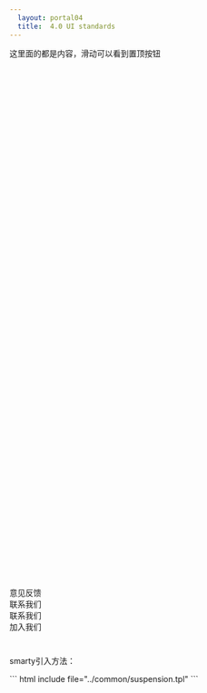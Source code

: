 ```yaml
---
  layout: portal04
  title:  4.0 UI standards
---
```

<div style="height: 950px;">这里面的都是内容，滑动可以看到置顶按钮</div>
<div class="suspension">
    <div class="suspension-top">
        <div class="suspension-item">
            <span class="item-i"><i class="iconfont icon-feedback"></i></span>
            <span class="item-text">意见反馈</span>
        </div>
        <div class="suspension-item suspension-contact">
            <span class="item-i"><i class="iconfont icon-contact"></i></span>
            <span class="item-text">联系我们</span>
            <div class="suspension-contact-content">
                <div class="contact-content-title">联系我们</div>
                <div class="contact-content-phone"><i class="iconfont icon-phone"></i></div>
                <div class="contact-content-email"><i class="iconfont icon-email"></i></div>
            </div>
        </div>
        <div class="suspension-item">
            <span class="item-i"><i class="icon iconfont icon-joinus"></i></span>
            <span class="item-text">加入我们</span>
        </div>
    </div>
    <div class="suspension-bottom">
        <i class="iconfont icon-backtop"></i>
    </div>
</div>
<p style="margin-top: 40px;">smarty引入方法：</p>
``` html
    include file="../common/suspension.tpl"
```
